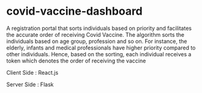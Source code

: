 # covid-vaccine-dashboard

A registration portal that sorts individuals based on priority and facilitates the accurate order of receiving Covid Vaccine.
The algorithm sorts the individuals based on age group, profession and so on. For instance, the elderly, infants and medical professionals have higher priority compared to other individuals.
Hence, based on the sorting, each individual receives a token which denotes the order of receiving the vaccine

Client Side : React.js

Server Side : Flask 
